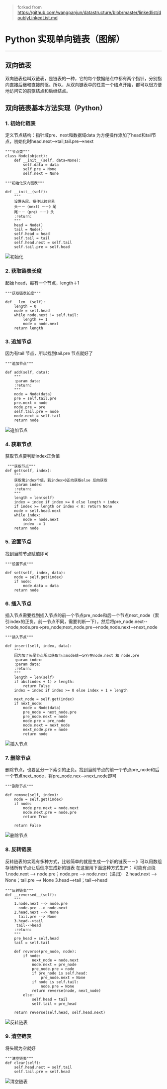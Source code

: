 > forked from https://github.com/wangpanjun/datastructure/blob/master/linkedlist/doublyLinkedList.md

# Python 实现单向链表（图解）

------

## 双向链表

双向链表也叫双链表，是链表的一种，它的每个数据结点中都有两个指针，分别指向直接后继和直接前驱。所以，从双向链表中的任意一个结点开始，都可以很方便地访问它的前驱结点和后继结点。

## 双向链表基本方法实现（Python）

### 1. 初始化链表
定义节点结构：指针域pre、next和数据域data
为方便操作添加了head和tail节点，初始化时head.next-->tail,tail.pre-->next
```
"""节点类"""
class Node(object):
    def __init__(self, data=None):
        self.data = data
        self.pre = None
        self.next = None

"""初始化双向链表"""

def __init__(self):
    """
    设置头尾，操作比较容易
    头－－（next）－－》尾
    尾－－（pre）－－》头
    :return:
    """
    head = Node()
    tail = Node()
    self.head = head
    self.tail = tail
    self.head.next = self.tail
    self.tail.pre = self.head
```

![初始化](http://img.blog.csdn.net/20151120150312185)

### 2. 获取链表长度

起始 head，每有一个节点，length＋1
```
"""获取链表长度"""

def __len__(self):
    length = 0
    node = self.head
    while node.next != self.tail:
        length += 1
        node = node.next
    return length
```

### 3. 追加节点

因为有tail 节点，所以找到tail.pre 节点就好了
```
"""追加节点"""

def add(self, data):
    """
    :param data:
    :return:
    """
    node = Node(data)
    pre = self.tail.pre
    pre.next = node
    node.pre = pre
    self.tail.pre = node
    node.next = self.tail
    return node
```

![追加节点](http://img.blog.csdn.net/20151120150212210)

### 4. 获取节点

获取节点要判断index正负值
```
 """获取节点"""
def get(self, index):
    """
    获取第index个值，若index>0正向获取else 反向获取
    :param index:
    :return:
    """
    length = len(self)
    index = index if index >= 0 else length + index
    if index >= length or index < 0: return None
    node = self.head.next
    while index:
        node = node.next
        index -= 1
    return node
```

### 5. 设置节点

找到当前节点赋值即可
```
"""设置节点"""

def set(self, index, data):
    node = self.get(index)
    if node:
        node.data = data
    return node
```
### 6. 插入节点

插入节点需要找到插入节点的前一个节点pre_node和后一个节点next_node（索引index的正负，前一节点不同，需要判断一下），然后将pre_node.next-->node,node.pre->pre_node;next_node.pre-->node,node.next-->next_node
```
"""插入节点"""

def insert(self, index, data):
    """
    因为加了头尾节点所以获取节点node就一定存在node.next 和 node.pre
    :param index:
    :param data:
    :return:
    """
    length = len(self)
    if abs(index + 1) > length:
        return False
    index = index if index >= 0 else index + 1 + length

    next_node = self.get(index)
    if next_node:
        node = Node(data)
        pre_node = next_node.pre
        pre_node.next = node
        node.pre = pre_node
        node.next = next_node
        next_node.pre = node
        return node

```

![插入节点](http://img.blog.csdn.net/20151120150250201)

### 7. 删除节点

删除节点，也要区分一下索引的正负。找到当前节点的前一个节点pre_node和后一个节点next_node，将pre_node.nex-->next_node即可
```
"""删除节点"""

def remove(self, index):
    node = self.get(index)
    if node:
        node.pre.next = node.next
        node.next.pre = node.pre
        return True

    return False
```

![删除节点](http://img.blog.csdn.net/20151120150227911)

### 8. 反转链表

反转链表的实现有多种方式，比较简单的就是生成一个新的链表－－》可以用数组存储所有节点让后倒序生成新的链表
在这里用下面这种方式生产：
可能有点绕
 1.node.next --> node.pre；node.pre --> node.next（递归）
 2.head.next --> None；tail.pre --> None
 3.head-->tail；tail-->head

```
"""反转链表"""
def __reversed__(self):
    """
    1.node.next --> node.pre
      node.pre --> node.next
    2.head.next --> None
      tail.pre --> None
    3.head-->tail
     tail-->head
    :return:
    """
    pre_head = self.head
    tail = self.tail

    def reverse(pre_node, node):
        if node:
            next_node = node.next
            node.next = pre_node
            pre_node.pre = node
            if pre_node is self.head:
                pre_node.next = None
            if node is self.tail:
                node.pre = None
            return reverse(node, next_node)
        else:
            self.head = tail
            self.tail = pre_head

    return reverse(self.head, self.head.next)
```

![反转链表](http://img.blog.csdn.net/20151120150238050)

### 9. 清空链表

将头赋为空就好
```
"""清空链表"""
def clear(self):
    self.head.next = self.tail
    self.tail.pre = self.head
```

![清空链表](http://img.blog.csdn.net/20151120150303687)
